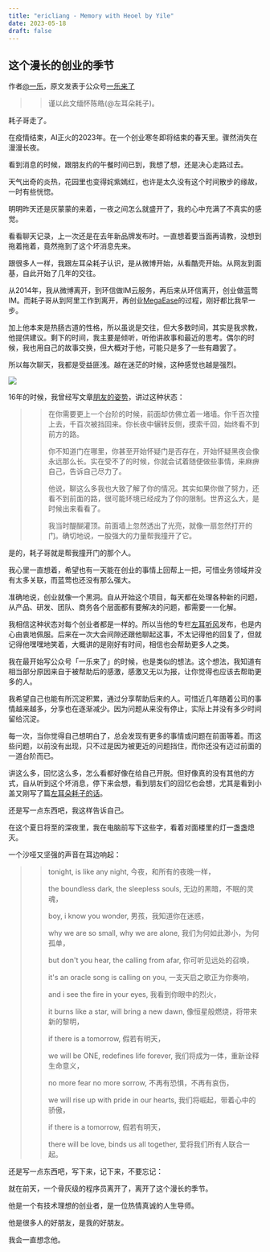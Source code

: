 ```yaml
--- 
title: "ericliang - Memory with Heoel by Yile"
date: 2023-05-18
draft: false
---
```

## 这个漫长的创业的季节

作者[@一乐](https://www.weibo.com/iyile)，原文发表于公众号[一乐来了](https://mp.weixin.qq.com/s/rZvIPCSpq-5l7PMe3IGoEA)

>> 谨以此文缅怀陈皓(@左耳朵耗子)。

耗子哥走了。

在疫情结束，AI正火的2023年。在一个创业寒冬即将结束的春天里。骤然消失在漫漫长夜。

看到消息的时候，跟朋友约的午餐时间已到，我想了想，还是决心走路过去。

天气出奇的炎热，花园里也变得姹紫嫣红，也许是太久没有这个时间散步的缘故，一时有些恍惚。

明明昨天还是灰蒙蒙的来着，一夜之间怎么就盛开了，我的心中充满了不真实的感觉。

看看聊天记录，上一次还是在去年新品牌发布时。一直想着要当面再请教，没想到拖着拖着，竟然拖到了这个坏消息先来。

跟很多人一样，我跟左耳朵耗子认识，是从微博开始，从看酷壳开始。从网友到面基，自此开始了几年的交往。

从2014年，我从微博离开，到环信做IM云服务，再后来从环信离开，创业做蓝莺IM。而耗子哥从到阿里工作到离开，再创业[MegaEase](https://megaease.com/zh/)的过程，刚好都比我早一步。

加上他本来是热肠古道的性格，所以虽说是交往，但大多数时间，其实是我求教，他提供建议。剩下的时间，我主要是倾听，听他讲故事和最近的思考。偶尔的时候，我也用自己的故事交换，但大概对于他，可能只是多了一些有趣罢了。

所以每次聊天，我都是受益匪浅。越在迷茫的时候，这种感觉也越是强烈。

![](https://files.mdnice.com/user/39056/5ad640e3-c1ca-4ae0-86f2-852b53b89a5d.jpg)

16年的时候，我曾经写文章[朋友的姿势](https://mp.weixin.qq.com/s/T-0PZRE-9HIYsnubWXct8w)，讲过这种状态：

>> 在你需要更上一个台阶的时候，前面却仿佛立着一堵墙。你千百次撞上去，千百次被挡回来。你长夜中辗转反侧，摸索千回，始终看不到前方的路。
>>
>> 你不知道门在哪里，你甚至开始怀疑门是否存在，开始怀疑黑夜会像永远那么长。实在受不了的时候，你就会试着随便做些事情，来麻痹自己，告诉自己尽力了。
>>
>> 他说，聊这么多我也大致了解了你的情况。其实如果你做了努力，还看不到前面的路，很可能环境已经成为了你的限制。世界这么大，是时候出来看看了。
>>
>> 我当时醍醐灌顶。前面墙上忽然透出了光亮，就像一扇忽然打开的门。确切地说，一股强大的力量帮我撞开了它。

是的，耗子哥就是帮我撞开门的那个人。

我心里一直想着，希望也有一天能在创业的事情上回帮上一把，可惜业务领域并没有太多关联，而蓝莺也还没有那么强大。

准确地说，创业就像一个黑洞。自从开始这个项目，每天都在处理各种新的问题，从产品、研发、团队、商务各个层面都有要解决的问题，都需要一一化解。

我相信这种状态对每个创业者都是一样的。所以当他的专栏[左耳听风](https://time.geekbang.com/column/intro/48)发布，也是内心由衷地佩服。后来在一次大会间隙还跟他聊起这事，不太记得他的回复了，但就记得他嘿嘿地笑着，大概讲的是刚好有时间，相信也会帮助更多人之类。

我在最开始写公众号「一乐来了」的时候，也是类似的想法。这个想法，我知道有相当部分原因来自于被帮助后的感激，感激又无以为报，让你觉得也应该去帮助更多的人。

我希望自己也能有所沉淀积累，通过分享帮助后来的人。可惜近几年随着公司的事情越来越多，分享也在逐渐减少。因为问题从来没有停止，实际上并没有多少时间留给沉淀。

每一次，当你觉得自己想明白了，总会发现有更多的事情或问题在前面等着。而这些问题，以前没有出现，只不过是因为被更近的问题挡住，而你还没有迈过前面的一道台阶而已。

讲这么多，回忆这么多，怎么看都好像在给自己开脱。但好像真的没有其他的方式，自从听到这个坏消息，停下来会想，看到朋友们的回忆也会想，尤其是看到小盖又刚写了篇[左耳朵耗子的话](https://mp.weixin.qq.com/s/bOnW8gDJ-dXp4KbAjhDw9A)。

还是写一点东西吧，我这样告诉自己。

在这个夏日将至的深夜里，我在电脑前写下这些字，看着对面楼里的灯一盏盏熄灭。

一个沙哑又坚强的声音在耳边响起：

>> tonight, is like any night, 
>> 今夜，和所有的夜晚一样，
>> 
>> the boundless dark, the sleepless souls, 
>> 无边的黑暗，不眠的灵魂，
>> 
>> boy, i know you wonder, 
>> 男孩，我知道你在迷惑，
>>
>> why we are so small, why we are alone, 
>> 我们为何如此渺小，为何孤单，
>> 
>> but don't you hear, the calling from afar, 
>> 你可听见远处的召唤，
>>
>> it's an oracle song is calling on you, 
>> 一支天启之歌正为你奏响，
>>
>> and i see the fire in your eyes, 
>> 我看到你眼中的烈火，
>>
>> it burns like a star, will bring a new dawn, 
>> 像恒星般燃烧，将带来新的黎明，
>> 
>> if there is a tomorrow, 
>> 假若有明天，
>> 
>> we will be ONE, redefines life forever, 
>> 我们将成为一体，重新诠释生命意义，
>>
>> no more fear no more sorrow, 
>> 不再有恐惧，不再有哀伤，
>>
>> we will rise up with pride in our hearts, 
>> 我们将崛起，带着心中的骄傲，
>>
>> if there is a tomorrow, 
>> 假若有明天，
>>
>> there will be love, binds us all together, 
>> 爱将我们所有人联合一起。

还是写一点东西吧，写下来，记下来，不要忘记：

就在前天，一个骨灰级的程序员离开了，离开了这个漫长的季节。

他是一个有技术理想的创业者，是一位热情真诚的人生导师。

他是很多人的好朋友，是我的好朋友。

我会一直想念他。
